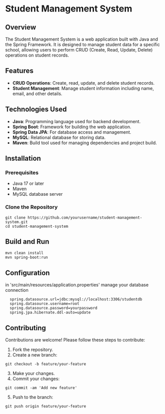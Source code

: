 # Student Management System

## Overview

The Student Management System is a web application built with Java and the Spring Framework. It is designed to manage student data for a specific school, allowing users to perform CRUD (Create, Read, Update, Delete) operations on student records.

## Features

- **CRUD Operations**: Create, read, update, and delete student records.
- **Student Management**: Manage student information including name, email, and other details.

## Technologies Used

- **Java**: Programming language used for backend development.
- **Spring Boot**: Framework for building the web application.
- **Spring Data JPA**: For database access and management.
- **MySQL**: Relational database for storing data.
- **Maven**: Build tool used for managing dependencies and project build.

## Installation

### Prerequisites

- Java 17 or later
- Maven
- MySQL database server

### Clone the Repository

```
git clone https://github.com/yourusername/student-management-system.git
cd student-management-system
```
## Build and Run
```
mvn clean install
mvn spring-boot:run
```

## Configuration
in  'src/main/resources/application.properties' manage your database connection
```
  spring.datasource.url=jdbc:mysql://localhost:3306/studentdb
  spring.datasource.username=root
  spring.datasource.password=yourpassword
  spring.jpa.hibernate.ddl-auto=update
```

## Contributing

Contributions are welcome! Please follow these steps to contribute:

1. Fork the repository.
2. Create a new branch:
```
git checkout -b feature/your-feature
```
3. Make your changes.
4. Commit your changes:
```
git commit -am 'Add new feature'
```
5. Push to the branch:
```
git push origin feature/your-feature
```


